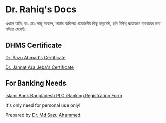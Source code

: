 # Dr. Rahiq's Docs

এখানে আমি; ডাঃ মোঃ সাজু আহমদ, আমার ব্যক্তিগত প্রয়োজনীয় কিছু ডকুমেন্ট, ছবি বিভিন্ন প্রয়োজনে ব্যবহারের জন্য গচ্ছিত রেখেছি।

## DHMS Certificate

<a href="dhms-md-sazu-ahammed.jpg" target="_blank" title="Sabber Ahmad Rahiq">Dr. Sazu Ahmad's Certificate</a>

<a href="dhms-jannat-ara-jeba.jpg" target="_blank" title="Jannat Ara Jeba">Dr. Jannat Ara Jeba's Certificate</a>

## For Banking Needs

<a href="ibbl-ibanking-reg.pdf" target="_blank" title="IBBL IBanking">Islami Bank Bangladesh PLC iBanking Registration Form</a>

It's only need for personal use only!

Prepared by <a href="https://homeopathytips.xyz/" target="_top">Dr. Md Sazu Ahammed</a>.
